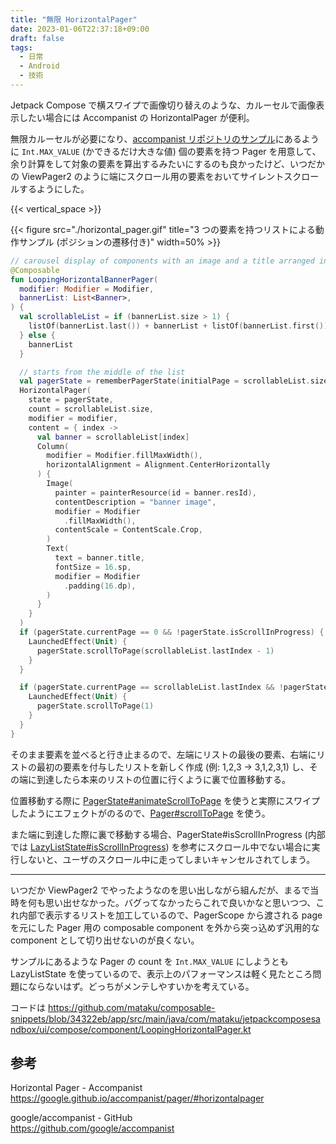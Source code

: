 ```yaml
---
title: "無限 HorizontalPager"
date: 2023-01-06T22:37:18+09:00
draft: false
tags:
  - 日常
  - Android
  - 技術
---
```


Jetpack Compose で横スワイプで画像切り替えのような、カルーセルで画像表示したい場合には Accompanist の HorizontalPager が便利。

無限カルーセルが必要になり、[accompanist リポジトリのサンプル](https://github.com/google/accompanist/blob/b823877ed2c42836a2a695d5dd3730ee7d23d6bc/sample/src/main/java/com/google/accompanist/sample/pager/HorizontalPagerLoopingSample.kt)にあるように `Int.MAX_VALUE` (かできるだけ大きな値) 個の要素を持つ Pager を用意して、余り計算をして対象の要素を算出するみたいにするのも良かったけど、いつだかの ViewPager2 のように端にスクロール用の要素をおいてサイレントスクロールするようにした。

{{< vertical_space >}}

{{< figure src="./horizontal_pager.gif" title="3 つの要素を持つリストによる動作サンプル (ポジションの遷移付き)" width=50% >}}



```kotlin
// carousel display of components with an image and a title arranged in Columns
@Composable
fun LoopingHorizontalBannerPager(
  modifier: Modifier = Modifier,
  bannerList: List<Banner>,
) {
  val scrollableList = if (bannerList.size > 1) {
    listOf(bannerList.last()) + bannerList + listOf(bannerList.first())
  } else {
    bannerList
  }

  // starts from the middle of the list
  val pagerState = rememberPagerState(initialPage = scrollableList.size / 2)
  HorizontalPager(
    state = pagerState,
    count = scrollableList.size,
    modifier = modifier,
    content = { index ->
      val banner = scrollableList[index]
      Column(
        modifier = Modifier.fillMaxWidth(),
        horizontalAlignment = Alignment.CenterHorizontally
      ) {
        Image(
          painter = painterResource(id = banner.resId),
          contentDescription = "banner image",
          modifier = Modifier
            .fillMaxWidth(),
          contentScale = ContentScale.Crop,
        )
        Text(
          text = banner.title,
          fontSize = 16.sp,
          modifier = Modifier
            .padding(16.dp),
        )
      }
    }
  )
  if (pagerState.currentPage == 0 && !pagerState.isScrollInProgress) {
    LaunchedEffect(Unit) {
      pagerState.scrollToPage(scrollableList.lastIndex - 1)
    }
  }

  if (pagerState.currentPage == scrollableList.lastIndex && !pagerState.isScrollInProgress) {
    LaunchedEffect(Unit) {
      pagerState.scrollToPage(1)
    }
  }
}
```

そのまま要素を並べると行き止まるので、左端にリストの最後の要素、右端にリストの最初の要素を付与したリストを新しく作成 (例: 1,2,3 -> 3,1,2,3,1) し、その端に到達したら本来のリストの位置に行くように裏で位置移動する。

位置移動する際に [PagerState#animateScrollToPage](https://google.github.io/accompanist/api/pager/com.google.accompanist.pager/-pager-state/animate-scroll-to-page.html) を使うと実際にスワイプしたようにエフェクトがのるので、[Pager#scrollToPage](https://google.github.io/accompanist/api/pager/com.google.accompanist.pager/-pager-state/scroll-to-page.html) を使う。

また端に到達した際に裏で移動する場合、PagerState#isScrollInProgress (内部では [LazyListState#isScrollInProgress](https://developer.android.com/reference/kotlin/androidx/compose/foundation/lazy/LazyListState#isScrollInProgress())) を参考にスクロール中でない場合に実行しないと、ユーザのスクロール中に走ってしまいキャンセルされてしまう。


- - -

いつだか ViewPager2 でやったようなのを思い出しながら組んだが、まるで当時を何も思い出せなかった。バグってなかったらこれで良いかなと思いつつ、これ内部で表示するリストを加工しているので、PagerScope から渡される page を元にした Pager 用の composable component を外から突っ込めず汎用的な component として切り出せないのが良くない。

サンプルにあるような Pager の count を `Int.MAX_VALUE` にしようとも LazyListState を使っているので、表示上のパフォーマンスは軽く見たところ問題にならないはず。どっちがメンテしやすいかを考えている。


コードは https://github.com/mataku/composable-snippets/blob/34322eb/app/src/main/java/com/mataku/jetpackcomposesandbox/ui/compose/component/LoopingHorizontalPager.kt

## 参考

Horizontal Pager - Accompanist  
https://google.github.io/accompanist/pager/#horizontalpager

google/accompanist - GitHub  
https://github.com/google/accompanist
